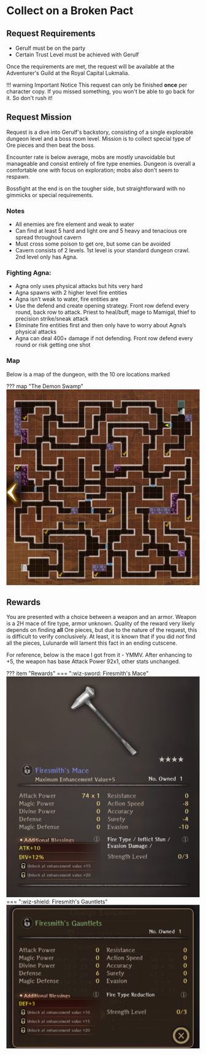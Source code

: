 # Collect on a Broken Pact

## Request Requirements

* Gerulf must be on the party
* Certain Trust Level must be achieved with Gerulf

Once the requirements are met, the request will be available at the
Adventurer's Guild at the Royal Capital Lukmalia.

!!! warning Important Notice
    This request can only be finished **once** per character copy. If you missed something, you
    won't be able to go back for it. So don't rush it!

## Request Mission

Request is a dive into Gerulf's backstory, consisting of a single explorable
dungeon level and a boss room level. Mission is to collect special type of Ore
pieces and then beat the boss.

Encounter rate is below average, mobs are mostly unavoidable but manageable and
consist entirely of fire type enemies. Dungeon is overall a comfortable one
with focus on exploration; mobs also don't seem to respawn.

Bossfight at the end is on the tougher side, but straightforward with no
gimmicks or special requirements.

### Notes
- All enemies are fire element and weak to water
- Can find at least 5 hard and light ore and 5 heavy and tenacious ore spread throughout cavern 
- Must cross some poison to get ore, but some can be avoided 
- Cavern consists of 2 levels. 1st level is your standard dungeon crawl. 2nd level only has Agna. 

### Fighting Agna:
- Agna only uses physical attacks but hits very hard
- Agna spawns with 2 higher level fire entities
- Agna isn’t weak to water, fire entities are
- Use the defend and create opening strategy. Front row defend every round, back row to attack. Priest to heal/buff, mage to Mamigal, thief to precision strike/sneak attack 
- Eliminate fire entities first and then only have to worry about Agna’s physical attacks 
- Agna can deal 400+ damage if not defending. Front row defend every round or risk getting one shot

### Map

Below is a map of the dungeon, with the 10 ore locations marked

??? map "The Demon Swamp"
    ![](img/demon-swamp-ore-locations.jpg)

## Rewards

You are presented with a choice between a weapon and an armor. Weapon is a 2H
mace of fire type, armor unknown. Quality of the reward very likely depends on
finding **all** Ore pieces, but due to the nature of the request, this is
difficult to verify conclusively. At least, it is known that if you did *not*
find all the pieces, Lulunarde will lament this fact in an ending cutscene.

For reference, below is the mace I got from it - YMMV. After enhancing to +5,
the weapon has base Attack Power 92x1, other stats unchanged.

??? item "Rewards"
    === ":wiz-sword:  Firesmith's Mace"
        ![](img/mace.png)
    === ":wiz-shield:  Firesmith's Gauntlets"
        ![](img/firesmiths-gauntlets.png)
